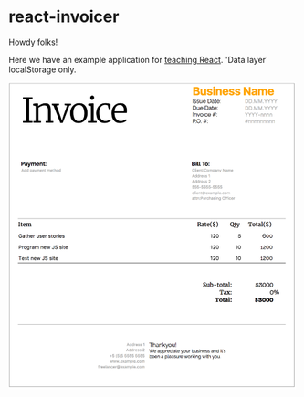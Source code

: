 # react-invoicer
Howdy folks! 

Here we have an example application for [teaching React](https://www.udemy.com/react-fundamentals-frontend-developers/learn/v4/overview). 'Data layer' localStorage only.

![React Invoicer Screenshot](https://github.com/lukefabish/react-invoicer/raw/master/react-invoicer-screenshot.png)
